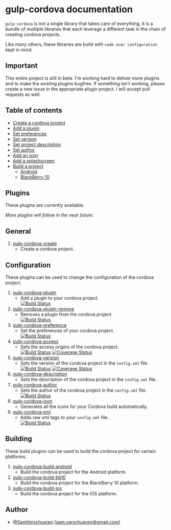 # gulp-cordova documentation

`gulp-cordova` is not a single library that takes care of everything, it is a bundle of multiple libraries
that each leverage a different task in the chain of creating cordova projects.

Like many others, these libraries are build with ```code over configuration``` kept in mind.

## Important

This entire project is still in beta. I'm working hard to deliver more plugins and to make the existing plugins
bugfree. If something isn't working, please create a new issue in the appropriate plugin project. I will
accept pull requests as well.

## Table of contents

- [Create a cordova project](doc/create.md)
- [Add a plugin](doc/plugin.md)
- [Set preferences](doc/preferences.md)
- [Set version](doc/version.md)
- [Set project description](doc/description.md)
- [Set author](doc/author.md)
- [Add an icon](doc/icon.md)
- [Add a splashscreen](doc/splashscreen.md)
- [Build a project](doc/build)
    - [Android](doc/build/android.md)
    - [BlackBerry 10](doc/build/blackberry10.md)

## Plugins

These plugins are currently available.

*More plugins will follow in the near future.*

## General

1. [gulp-cordova-create](https://github.com/SamVerschueren/gulp-cordova-create)
    - Create a cordova project.

## Configuration

These plugins can be used to change the configuration of the cordova project.

1. [gulp-cordova-plugin](https://github.com/SamVerschueren/gulp-cordova-plugin) 
    - Add a plugin to your cordova project.  
    [![Build Status](https://travis-ci.org/SamVerschueren/gulp-cordova-plugin.svg?branch=master)](https://travis-ci.org/SamVerschueren/gulp-cordova-plugin)
2. [gulp-cordova-plugin-remove](https://github.com/SamVerschueren/gulp-cordova-plugin-remove)
    - Removes a plugin from the cordova project.  
    [![Build Status](https://travis-ci.org/SamVerschueren/gulp-cordova-plugin-remove.svg?branch=master)](https://travis-ci.org/SamVerschueren/gulp-cordova-plugin-remove)
3. [gulp-cordova-preference](https://github.com/SamVerschueren/gulp-cordova-preference)
    - Set the preferences of your cordova project.  
    [![Build Status](https://travis-ci.org/SamVerschueren/gulp-cordova-preference.svg?branch=master)](https://travis-ci.org/SamVerschueren/gulp-cordova-preference)
4. [gulp-cordova-access](https://github.com/SamVerschueren/gulp-cordova-access)
    - Sets the access origins of the cordova project.  
    [![Build Status](https://travis-ci.org/SamVerschueren/gulp-cordova-access.svg?branch=master)](https://travis-ci.org/SamVerschueren/gulp-cordova-access)
    [![Coverage Status](https://coveralls.io/repos/SamVerschueren/gulp-cordova-access/badge.svg?branch=master&service=github)](https://coveralls.io/github/SamVerschueren/gulp-cordova-access?branch=master)
5. [gulp-cordova-version](https://github.com/SamVerschueren/gulp-cordova-version)
    - Sets the version of the cordova project in the `config.xml` file.  
    [![Build Status](https://travis-ci.org/SamVerschueren/gulp-cordova-version.svg?branch=master)](https://travis-ci.org/SamVerschueren/gulp-cordova-version)
    [![Coverage Status](https://coveralls.io/repos/SamVerschueren/gulp-cordova-version/badge.svg?branch=master&service=github)](https://coveralls.io/github/SamVerschueren/gulp-cordova-version?branch=master)
6. [gulp-cordova-description](https://github.com/SamVerschueren/gulp-cordova-description)
    - Sets the description of the cordova project in the `config.xml` file.
7. [gulp-cordova-author](https://github.com/SamVerschueren/gulp-cordova-author)
    - Sets the author of the cordova project in the `config.xml` file.  
    [![Build Status](https://travis-ci.org/SamVerschueren/gulp-cordova-author.svg?branch=master)](https://travis-ci.org/SamVerschueren/gulp-cordova-author)
8. [gulp-cordova-icon](https://github.com/SamVerschueren/gulp-cordova-icon)
    - Generates all the icons for your Cordova build automatically.
9. [gulp-cordova-xml](https://github.com/SamVerschueren/gulp-cordova-xml)
    - Adds raw xml tags to your `config.xml` file.  
    [![Build Status](https://travis-ci.org/SamVerschueren/gulp-cordova-xml.svg)](https://travis-ci.org/SamVerschueren/gulp-cordova-xml)

## Building

These build plugins can be used to build the cordova project for certain platforms.

1. [gulp-cordova-build-android](https://github.com/SamVerschueren/gulp-cordova-build-android)
    - Build the cordova project for the Android platform.
2. [gulp-cordova-build-bb10](https://github.com/SamVerschueren/gulp-cordova-build-bb10)
    - Build the cordova project for the BlackBerry 10 platform.
3. [gulp-cordova-build-ios](https://github.com/SamVerschueren/gulp-cordova-build-ios)
    - Build the cordova project for the iOS platform.

## Author

- [@SamVerschueren](https://twitter.com/SamVerschueren) [<sam.verschueren@gmail.com>]
